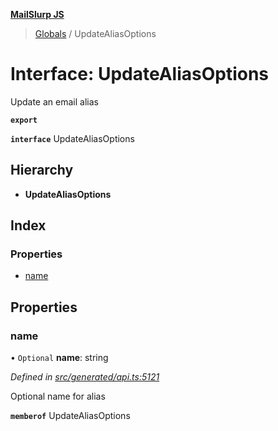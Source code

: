 **[MailSlurp JS](../README.md)**

> [Globals](../README.md) / UpdateAliasOptions

# Interface: UpdateAliasOptions

Update an email alias

**`export`** 

**`interface`** UpdateAliasOptions

## Hierarchy

* **UpdateAliasOptions**

## Index

### Properties

* [name](updatealiasoptions.md#name)

## Properties

### name

• `Optional` **name**: string

*Defined in [src/generated/api.ts:5121](https://github.com/mailslurp/mailslurp-client/blob/5a4fc29/src/generated/api.ts#L5121)*

Optional name for alias

**`memberof`** UpdateAliasOptions
